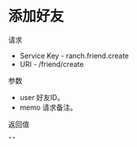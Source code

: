 # 添加好友

请求
- Service Key - ranch.friend.create
- URI - /friend/create

参数
- user 好友ID。
- memo 请求备注。

返回值
```text
""
```
